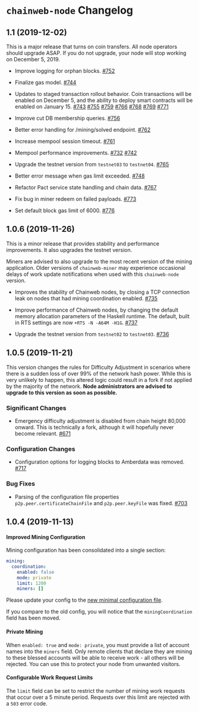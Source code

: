 # `chainweb-node` Changelog

## 1.1 (2019-12-02)

This is a major release that turns on coin transfers. All node operators should
upgrade ASAP. If you do not upgrade, your node will stop working on December 5,
2019.

* Improve logging for orphan blocks.
  [#752](https://github.com/kadena-io/chainweb-node/pull/752)

* Finalize gas model.
  [#744](https://github.com/kadena-io/chainweb-node/pull/744)

* Updates to staged transaction rollout behavior. Coin transactions will be
  enabled on December 5, and the ability to deploy smart contracts will be
  enabled on January 15.
  [#743](https://github.com/kadena-io/chainweb-node/pull/743)
  [#755](https://github.com/kadena-io/chainweb-node/pull/755)
  [#759](https://github.com/kadena-io/chainweb-node/pull/759)
  [#766](https://github.com/kadena-io/chainweb-node/pull/766)
  [#768](https://github.com/kadena-io/chainweb-node/pull/768)
  [#769](https://github.com/kadena-io/chainweb-node/pull/769)
  [#771](https://github.com/kadena-io/chainweb-node/pull/771)

* Improve cut DB membership queries.
  [#756](https://github.com/kadena-io/chainweb-node/pull/756)

* Better error handling for /mining/solved endpoint.
  [#762](https://github.com/kadena-io/chainweb-node/pull/762)

* Increase mempool session timeout.
  [#761](https://github.com/kadena-io/chainweb-node/pull/761)

* Mempool performance improvements.
  [#732](https://github.com/kadena-io/chainweb-node/pull/732)
  [#742](https://github.com/kadena-io/chainweb-node/pull/742)

* Upgrade the testnet version from `testnet03` to `testnet04`.
  [#765](https://github.com/kadena-io/chainweb-node/pull/765)

* Better error message when gas limit exceeded.
  [#748](https://github.com/kadena-io/chainweb-node/pull/748)

* Refactor Pact service state handling and chain data.
  [#767](https://github.com/kadena-io/chainweb-node/pull/767)

* Fix bug in miner redeem on failed payloads.
  [#773](https://github.com/kadena-io/chainweb-node/pull/773)

* Set default block gas limit of 6000.
  [#776](https://github.com/kadena-io/chainweb-node/pull/776)

## 1.0.6 (2019-11-26)

This is a minor release that provides stability and performance improvements. It also
upgrades the testnet version.

Miners are advised to also upgrade to the most recent version of the mining
application. Older versions of `chainweb-miner` may experience occasional delays
of work update notifications when used with this `chainweb-node` version.

* Improves the stability of Chainweb nodes, by closing a TCP connection leak on
  nodes that had mining coordination enabled.
  [#735](https://github.com/kadena-io/chainweb-node/pull/735)

* Improve performance of Chainweb nodes, by changing the default memory
  allocation parameters of the Haskell runtime. The default, built in RTS
  settings are now `+RTS -N -A64M -H1G`.
  [#737](https://github.com/kadena-io/chainweb-node/pull/737)

* Upgrade the testnet version from `testnet02` to `testnet03`.
 [#736](https://github.com/kadena-io/chainweb-node/pull/736)


## 1.0.5 (2019-11-21)

This version changes the rules for Difficulty Adjustment in scenarios where
there is a sudden loss of over 99% of the network hash power. While this is very
unlikely to happen, this altered logic could result in a fork if not applied by
the majority of the network. **Node administrators are advised to upgrade to
this version as soon as possible.**

### Significant Changes

- Emergency difficulty adjustment is disabled from chain height 80,000 onward.
  This is technically a fork, although it will hopefully never become relevant.
  [#671](https://github.com/kadena-io/chainweb-node/pull/671)

### Configuration Changes

- Configuration options for logging blocks to Amberdata was removed.
  [#717](https://github.com/kadena-io/chainweb-node/pull/717)

### Bug Fixes

- Parsing of the configuration file properties `p2p.peer.certificateChainFile`
  and `p2p.peer.keyFile` was fixed.
  [#703](https://github.com/kadena-io/chainweb-node/pull/703)

## 1.0.4 (2019-11-13)

#### Improved Mining Configuration

Mining configuration has been consolidated into a single section:

```yaml
mining:
  coordination:
    enabled: false
    mode: private
    limit: 1200
    miners: []
```

Please update your config to the [new minimal configuration file](./minimal-config.yaml).

If you compare to the old config, you will notice that the `miningCoordination`
field has been moved.

#### Private Mining

When `enabled: true` and `mode: private`, you must provide a list of account
names into the `miners` field. Only remote clients that declare they are mining
to these blessed accounts will be able to receive work - all others will be
rejected. You can use this to protect your node from unwanted visitors.

#### Configurable Work Request Limits

The `limit` field can be set to restrict the number of mining work requests that
occur over a 5 minute period. Requests over this limit are rejected with a `503`
error code.
